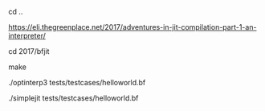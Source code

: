 cd ..

https://eli.thegreenplace.net/2017/adventures-in-jit-compilation-part-1-an-interpreter/

cd 2017/bfjit

make

./optinterp3 tests/testcases/helloworld.bf

./simplejit tests/testcases/helloworld.bf